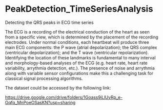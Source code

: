 # PeakDetection_TimeSeriesAnalysis
Detecting the QRS peaks in ECG time series

The ECG is a recording of the electrical conduction of the heart as seen from a specific view, which is determined by the placement of the recording electrodes. Under normal conditions, each heartbeat will produce three main ECG components: the P wave (atrial depolarization); the QRS complex (ventricular depolarization); and the T wave (ventricular repolarization). Identifying the location of these landmarks is fundamental to many interval and morphology-based analyses of the ECG (e.g. heart rate, heart rate variability, arrythmia detection, etc.). The presence of noise and arrythmia along with variable sensor configurations make this a challenging task for classical signal processing algorithms. 

The dataset could be accessed by the following link:

https://drive.google.com/drive/folders/1Goass9iLlUvRp_e-Gqfq_MnPoeOSasKN?usp=sharing
